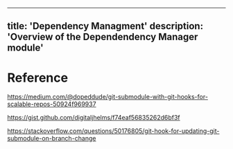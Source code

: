 
---
title: 'Dependency Managment'
description: 'Overview of the Dependendency Manager module'
---


# Reference
https://medium.com/@dopeddude/git-submodule-with-git-hooks-for-scalable-repos-50924f969937

https://gist.github.com/digitaljhelms/f74eaf56835262d6bf3f

https://stackoverflow.com/questions/50176805/git-hook-for-updating-git-submodule-on-branch-change